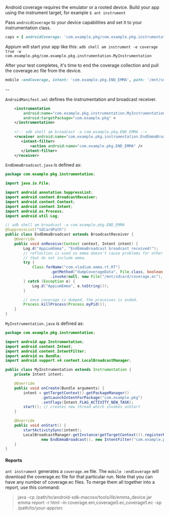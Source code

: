 Android coverage requires the emulator or a rooted device. Build your app using the instrument target, for example `$ ant instrument`

Pass `androidCoverage` to your device capabilities and set it to your instrumentation class.

```ruby
caps = { androidCoverage: 'com.example.pkg/com.example.pkg.instrumentation.MyInstrumentation' }
```

Appium will start your app like this: `adb shell am instrument -e coverage true -w com.example.pkg/com.example.pkg.instrumentation.MyInstrumentation`

After your test completes, it's time to end the coverage collection and pull the coverage.ec file from the device.

```ruby
mobile :endCoverage, intent: 'com.example.pkg.END_EMMA', path: '/mnt/sdcard/coverage.ec'
```

--

`AndroidManifest.xml` defines the instrumentation and broadcast receiver.

```xml
    <instrumentation
        android:name="com.example.pkg.instrumentation.MyInstrumentation"
        android:targetPackage="com.example.pkg" >
    </instrumentation>
    
    <!-- adb shell am broadcast -a com.example.pkg.END_EMMA -->
    <receiver android:name="com.example.pkg.instrumentation.EndEmmaBroadcast" >
       <intent-filter>
           <action android:name="com.example.pkg.END_EMMA" />
       </intent-filter>
    </receiver>
```

`EndEmmaBroadcast.java` is defined as:

```java
package com.example.pkg.instrumentation;

import java.io.File;

import android.annotation.SuppressLint;
import android.content.BroadcastReceiver;
import android.content.Context;
import android.content.Intent;
import android.os.Process;
import android.util.Log;

// adb shell am broadcast -a com.example.pkg.END_EMMA
@SuppressLint("SdCardPath")
public class EndEmmaBroadcast extends BroadcastReceiver {
    @Override
    public void onReceive(Context context, Intent intent) {
        Log.d("AppiumEmma", "EndEmmaBroadcast broadcast received!");
        // reflection is used so emma doesn't cause problems for other build targets
        // that do not include emma.
        try {
            Class.forName("com.vladium.emma.rt.RT")
                    .getMethod("dumpCoverageData", File.class, boolean.class, boolean.class)
                    .invoke(null, new File("/mnt/sdcard/coverage.ec"), false, false);
        } catch (Exception e) {
            Log.d("AppiumEmma", e.toString());
        }

        // once coverage is dumped, the processes is ended.
        Process.killProcess(Process.myPid());
    }
}
```

`MyInstrumentation.java` is defined as:

```java
package com.example.pkg.instrumentation;

import android.app.Instrumentation;
import android.content.Intent;
import android.content.IntentFilter;
import android.os.Bundle;
import android.support.v4.content.LocalBroadcastManager;

public class MyInstrumentation extends Instrumentation {
    private Intent intent;

    @Override
    public void onCreate(Bundle arguments) {
        intent = getTargetContext().getPackageManager()
                .getLaunchIntentForPackage("com.example.pkg")
                .setFlags(Intent.FLAG_ACTIVITY_NEW_TASK);
        start(); // creates new thread which invokes onStart
    }

    @Override
    public void onStart() {
        startActivitySync(intent);
        LocalBroadcastManager.getInstance(getTargetContext()).registerReceiver(
                new EndEmmaBroadcast(), new IntentFilter("com.example.pkg.END_EMMA"));
    }
}
```

#### Reports

`ant instrument` generates a `coverage.em` file. The `mobile :endCoverage` will download the coverage.ec file for that particular run. Note that you can have any number of coverage.ec files. To merge them all together into a report, use this command:

> java -cp /path/to/android-sdk-macosx/tools/lib/emma_device.jar emma report -r html -in coverage.em,coverage0.ec,coverage1.ec -sp /path/to/your-app/src
